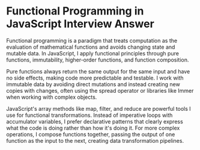 # Functional Programming in JavaScript Interview Answer

Functional programming is a paradigm that treats computation as the evaluation of mathematical functions and avoids changing state and mutable data. In JavaScript, I apply functional principles through pure functions, immutability, higher-order functions, and function composition.

Pure functions always return the same output for the same input and have no side effects, making code more predictable and testable. I work with immutable data by avoiding direct mutations and instead creating new copies with changes, often using the spread operator or libraries like Immer when working with complex objects.

JavaScript's array methods like map, filter, and reduce are powerful tools I use for functional transformations. Instead of imperative loops with accumulator variables, I prefer declarative patterns that clearly express what the code is doing rather than how it's doing it. For more complex operations, I compose functions together, passing the output of one function as the input to the next, creating data transformation pipelines.